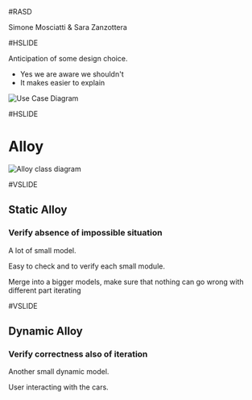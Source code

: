 #RASD

Simone Mosciatti & Sara Zanzottera

#HSLIDE

Anticipation of some design choice.
* Yes we are aware we shouldn't
* It makes easier to explain

![Use Case Diagram](UML/UseCaseDiagram.png)

#HSLIDE

# Alloy

![Alloy class diagram](UML/ClassDiagram.png)

#VSLIDE	

## Static Alloy

### Verify absence of impossible situation

A lot of small model.

Easy to check and to verify each small module.

Merge into a bigger models, make sure that nothing can go wrong with different part iterating

#VSLIDE

## Dynamic Alloy

### Verify correctness also of iteration

Another small dynamic model.

User interacting with the cars.


